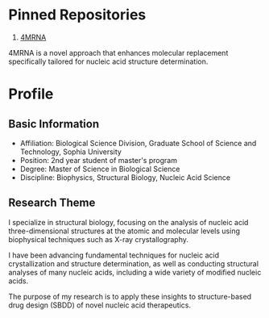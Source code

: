 # Pinned Repositories
1. [4MRNA](https://github.com/S-Ando-Biophysics/4MRNA)

4MRNA is a novel approach that enhances molecular replacement specifically tailored for nucleic acid structure determination.



# Profile
## Basic Information
- Affiliation: Biological Science Division, Graduate School of Science and Technology, Sophia University
- Position: 2nd year student of master's program
- Degree: Master of Science in Biological Science
- Discipline: Biophysics, Structural Biology, Nucleic Acid Science

## Research Theme
I specialize in structural biology, focusing on the analysis of nucleic acid three-dimensional structures at the atomic and molecular levels using biophysical techniques such as X-ray crystallography. 

I have been advancing fundamental techniques for nucleic acid crystallization and structure determination, as well as conducting structural analyses of many nucleic acids, including a wide variety of modified nucleic acids. 

The purpose of my research is to apply these insights to structure-based drug design (SBDD) of novel nucleic acid therapeutics.

